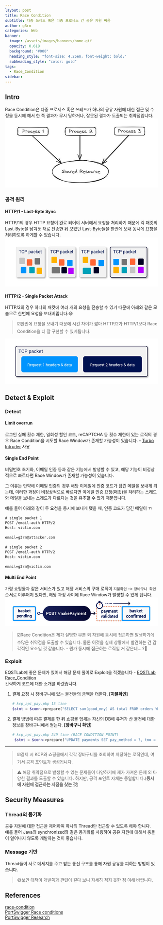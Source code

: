 ```yaml
---
layout: post
title: Race Condition
subtitle: 다중 쓰레드 혹은 다중 프로세스 간 공유 자원 싸움
author: g3rm
categories: Web
banner:
  image: /assets/images/banners/home.gif
  opacity: 0.618
  background: "#000"
  heading_style: "font-size: 4.25em; font-weight: bold;"
  subheading_style: "color: gold"
tags:
  - Race_Condition
sidebar:
---
```

## Intro
Race Condition은 다중 프로세스 혹은 쓰레드가 하나의 공유 자원에 대한 접근 및 수정을 동시에 해서 한 쪽 결과가 무시 당하거나, 잘못된 결과가 도출되는 취약점입니다.   
![](assets/images/posts/2024-12-12-Race-Condition/4a5981ed1eef80144ef6c9deabb8240b_MD5.jpeg)   

### 공격 원리
#### HTTP/1 - Last-Byte Sync
HTTP/1의 경우 HTTP 요청이 완료 되어야 서버에서 요청을 처리하기 때문에 각 패킷의 Last-Byte을 남겨둔 채로 전송한 뒤 모았던 Last-Byte들을 한번에 보내 동시에 요청을 처리하도록 하게할 수 있습니다.   
![](/assets/images/posts/2024-12-12-Race-Condition/637bb68e80eecd3651050e9413eb5300_MD5.jpeg)   

#### HTTP/2 - Single Packet Attack
HTTP/2의 경우 하나의 패킷에 여러 개의 요청을 전송할 수 있기 때문에 아래와 같은 모습으로 한번에 요청을 보내버립니다.😄   

>☑️한번에 요청을 보내기 때문에 시간 차이가 짧아 HTTP/2가 HTTP/1보다 Race Condition을 더 잘 구현할 수 있게됩니다.    

![](/assets/images/posts/2024-12-12-Race-Condition/f4a02b5957531e299cb0525831491fc9_MD5.jpeg)

## Detect & Exploit 
### Detect
#### Limit overrun
로그인 실패 횟수 제한, 일회성 할인 코드, reCAPTCHA 등 횟수 제한이 있는 로직의 경우 Race Condition을 시도할 Race Window가 존재할 가능성이 있습니다. - [Turbo Intruder](https://portswigger.net/bappstore/9abaa233088242e8be252cd4ff534988) 사용    

#### Single End Point
비밀번호 초기화, 이메일 인증 등과 같은 기능에서 발생할 수 있고, 해당 기능이 비정상적으로 빠르다면 Race Window가 존재할 가능성이 있습니다.   

그 이유는 만약에 이메일 인증의 경우 해당 이메일에 인증 코드가 담긴 메일을 보내게 되는데, 이러한 과정이 비정상적으로 빠르다면 이메일 인증 요청(패킷)을 처리하는 스레드와 메일을 보내는 스레드가 다르다는 것을 유추할 수 있기 때문입니다.   

예를 들어 아래와 같이 두 요청을 동시에 보내게 됐을 때, 인증 코드가 담긴 메일이 ㄲ
```
# single packet 1
POST /email-auth HTTP/2
Host: victim.com

email=g3rm@attacker.com

# single packet 2
POST /email-auth HTTP/2
Host: victim.com

email=g3rm@victim.com
```   


#### Multi End Point
가령 쇼핑몰과 같은 서비스가 있고 해당 서비스의 구매 로직이 `지불확인` -> `장바구니 확인` 순서로 이루어져 있다면, 해당 과정 사이에 Race Window가 발생할 수 있게 됩니다.    
![](/assets/images/posts/2024-12-12-Race-Condition/26b41a0d3526c8f0ed4d6f98e64db2c6_MD5.jpeg)   

   
>☑️Race Condition은 제가 설명한 부분 외 자원에 동시에 접근하면 발생하기에 수많은 취약점을 도출할 수 있습니다. 물론 이것을 실제 상황에서 발견하는 건 감각적인 요소일 것 같습니다. - 뭔가 동시에 접근하는 로직일 거 같은데....?🤣    

### Exploit
EQSTLab에 좋은 문제가 있어서 해당 문제 풀이로 Exploit을 적겠습니다 - [EQSTLab Race_Condition](https://github.com/EQSTLab/Race_Condition)     
간략하게 코드에 대한 소개를 하겠습니다.   
1. 결제 요청 시 장바구니에 있는 물건들의 금액을 더한다. **[지불확인]**   
	```php
	# kcp_api_pay.php 13 line
	$stmt = $conn->prepare("SELECT sum(good_mny) AS total FROM orders WHERE buyr_name = ?");
	```   
2. 결제 방법에 따른 결제를 한 뒤 쇼핑몰 업체는 자신의 DB에 유저가 산 물건에 대한 정보를 장바구니에서 얻는다. **[장바구니 확인]**   
	```php
	# kcp_api_pay.php 249 line (RACE CONDITION POINT)
	 $stmt = $conn->prepare("UPDATE payments SET pay_method = ?, tno = ?, amount = (SELECT sum(good_mny) FROM orders WHERE buyr_name = ? ) WHERE buyr_name = ? ");
	```   

---
>☑️결제 시 KCP와 쇼핑몰에서 각각 장바구니를 조회하여 저장하는 로직인데, 여기서 공격 포인트가 생성됩니다.    




>⚠️ 해당 취약점으로 발생할 수 있는 문제들이 다양하기에 제가 가져온 문제 외 다양한 결과를 도출할 수 있습니다. 하지만, 공격 포인트 자체는 동일합니다.(**동시에 자원에 접근하는 지점을 찾는 것**)   

## Security Measures
### Thread의 동기화
공유 자원에 대한 접근을 제어하여 하나의 Thread만 접근할 수 있도록 해야 합니다.   
예를 들어 Java의 synchronized와 같은 동기화를 사용하여 공유 자원에 대해서 충돌이 일어나지 않도록 개발하는 것이 좋습니다.    
### Message 기반 
Thread들이 서로 메세지를 주고 받는 통신 구조를 통해 자원 공유를 피하는 방법이 있습니다.   
   
>😅보안 대책이 개발쪽과 관련이 깊다 보니 자세히 적지 못한 점 이해 바랍니다.

## References
[race-condition](https://www.imperva.com/learn/application-security/race-condition/)   
[PortSwigger Race conditions](https://portswigger.net/web-security/race-conditions)   
[PortSwigger Research](https://portswigger.net/research/smashing-the-state-machine)   